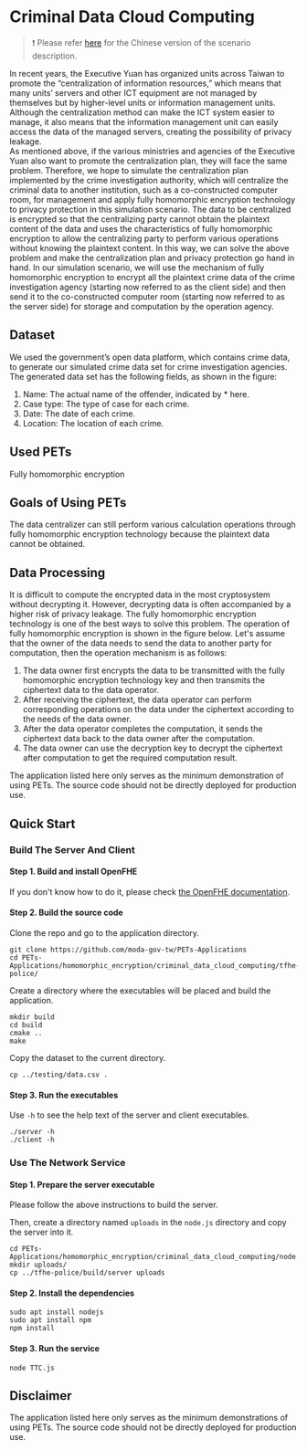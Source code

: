 # Criminal Data Cloud Computing

> :exclamation: Please refer [here](https://hackmd.io/@petworks/SJ3i2nq0n) for the Chinese version of the scenario description.

In recent years, the Executive Yuan has organized units across Taiwan to promote the “centralization of information resources,” which means that many units’ servers and other ICT equipment are not managed by themselves but by higher-level units or information management units. Although the centralization method can make the ICT system easier to manage, it also means that the information management unit can easily access the data of the managed servers, creating the possibility of privacy leakage.  
As mentioned above, if the various ministries and agencies of the Executive Yuan also want to promote the centralization plan, they will face the same problem. Therefore, we hope to simulate the centralization plan implemented by the crime investigation authority, which will centralize the criminal data to another institution, such as a co-constructed computer room, for management and apply fully homomorphic encryption technology to privacy protection in this simulation scenario. The data to be centralized is encrypted so that the centralizing party cannot obtain the plaintext content of the data and uses the characteristics of fully homomorphic encryption to allow the centralizing party to perform various operations without knowing the plaintext content. In this way, we can solve the above problem and make the centralization plan and privacy protection go hand in hand. In our simulation scenario, we will use the mechanism of fully homomorphic encryption to encrypt all the plaintext crime data of the crime investigation agency (starting now referred to as the client side) and then send it to the co-constructed computer room (starting now referred to as the server side) for storage and computation by the operation agency.
## Dataset

We used the government’s open data platform, which contains crime data, to generate our simulated crime data set for crime investigation agencies. The generated data set has the following fields, as shown in the figure:

1. Name: The actual name of the offender, indicated by * here.
2. Case type: The type of case for each crime.
3. Date: The date of each crime.
4. Location: The location of each crime.
## Used PETs


Fully homomorphic encryption

## Goals of Using PETs


The data centralizer can still perform various calculation operations through fully homomorphic encryption technology because the plaintext data cannot be obtained.

## Data Processing

It is difficult to compute the encrypted data in the most cryptosystem without decrypting it. However, decrypting data is often accompanied by a higher risk of privacy leakage. The fully homomorphic encryption technology is one of the best ways to solve this problem.
The operation of fully homomorphic encryption is shown in the figure below. Let's assume that the owner of the data needs to send the data to another party for computation, then the operation mechanism is as follows:

1. The data owner first encrypts the data to be transmitted with the fully homomorphic encryption technology key and then transmits the ciphertext data to the data operator.
2. After receiving the ciphertext, the data operator can perform corresponding operations on the data under the ciphertext according to the needs of the data owner.
3. After the data operator completes the computation, it sends the ciphertext data back to the data owner after the computation.
4. The data owner can use the decryption key to decrypt the ciphertext after computation to get the required computation result.

The application listed here only serves as the minimum demonstration of using PETs. The source code should not be directly deployed for production use.



## Quick Start

### Build The Server And Client

#### Step 1. Build and install OpenFHE
If you don't know how to do it, please check
[the OpenFHE documentation](https://openfhe-development.readthedocs.io/en/latest/sphinx_rsts/intro/installation/linux.html).

#### Step 2. Build the source code

Clone the repo and go to the application directory.
```
git clone https://github.com/moda-gov-tw/PETs-Applications
cd PETs-Applications/homomorphic_encryption/criminal_data_cloud_computing/tfhe-police/
```

Create a directory where the executables will be placed and build the application.
```
mkdir build
cd build
cmake ..
make
```

Copy the dataset to the current directory.
```
cp ../testing/data.csv .
```

#### Step 3.  Run the executables

Use `-h` to see the help text of the server and client executables.

```
./server -h
./client -h
```

### Use The Network Service

#### Step 1. Prepare the server executable

Please follow the above instructions to build the server. 

Then, create a directory named `uploads` in the `node.js` directory and copy the server into it.
```
cd PETs-Applications/homomorphic_encryption/criminal_data_cloud_computing/node.js
mkdir uploads/
cp ../tfhe-police/build/server uploads
```

#### Step 2.  Install the dependencies
```
sudo apt install nodejs
sudo apt install npm
npm install
```

#### Step 3.  Run the service
```
node TTC.js
```


## Disclaimer

The application listed here only serves as the minimum demonstrations of using PETs. The source code should not be directly deployed for production use.
